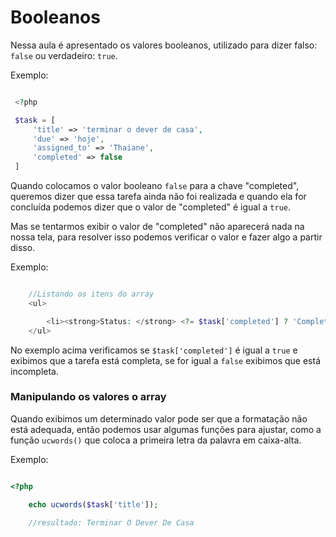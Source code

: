 # Booleanos

Nessa aula é apresentado os valores booleanos, utilizado para dizer falso: `false` ou verdadeiro: `true`.

Exemplo:

```php

 <?php

 $task = [
     'title' => 'terminar o dever de casa',
     'due' => 'hoje',
     'assigned_to' => 'Thaiane',
     'completed' => false
 ]

```

Quando colocamos o valor booleano `false` para a chave "completed", queremos dizer que essa tarefa ainda não foi realizada e quando ela for concluída podemos dizer que o valor de "completed" é igual a `true`. 

Mas se tentarmos exibir o valor de "completed" não aparecerá nada na nossa tela, para resolver isso podemos verificar o valor e fazer algo a partir disso.

Exemplo:

```php

    //Listando os itens do array
    <ul>

        <li><strong>Status: </strong> <?= $task['completed'] ? 'Completa' : 'Incompleta'; ?>
    </ul>
```

No exemplo acima verificamos se `$task['completed']` é igual a `true` e exibimos que a tarefa está completa, se for igual a `false` exibimos que está incompleta.

### Manipulando os valores o array

Quando exibimos um determinado valor pode ser que a formatação não está adequada, então podemos usar algumas funções para ajustar, como a função `ucwords()` que coloca a primeira letra da palavra em caixa-alta.

Exemplo:

```php

<?php

    echo ucwords($task['title']);

    //resultado: Terminar O Dever De Casa

```